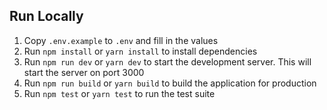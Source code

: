 ## Run Locally

1. Copy `.env.example` to `.env` and fill in the values
2. Run `npm install` or `yarn install` to install dependencies
3. Run `npm run dev` or `yarn dev` to start the development server. This will start the server on port 3000
4. Run `npm run build` or `yarn build` to build the application for production
5. Run `npm test` or `yarn test` to run the test suite